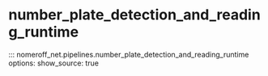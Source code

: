 # number_plate_detection_and_reading_runtime
::: nomeroff_net.pipelines.number_plate_detection_and_reading_runtime
        options:
            show_source: true